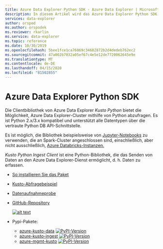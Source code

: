 ```yaml
---
title: Azure Data Explorer Python SDK - Azure Data Explorer | Microsoft Docs
description: In diesem Artikel wird das Azure Data Explorer Python SDK in Azure Data Explorer beschrieben.
services: data-explorer
author: orspod
ms.author: orspodek
ms.reviewer: rkarlin
ms.service: data-explorer
ms.topic: reference
ms.date: 10/30/2019
ms.openlocfilehash: 5bee1fce1ca76069c34602872b2d4dedeb762ec2
ms.sourcegitcommit: 47a002b7032a05ef67c4e5e12de7720062645e9e
ms.translationtype: MT
ms.contentlocale: de-DE
ms.lasthandoff: 04/15/2020
ms.locfileid: "81502855"
---
```

# <a name="azure-data-explorer-python-sdk"></a>Azure Data Explorer Python SDK

Die Clientbibliothek von Azure Data Explorer *Kusto Python* bietet die Möglichkeit, Azure Data Explorer-Cluster mithilfe von Python abzufragen. Es ist Python 2.x/3.x kompatibel und unterstützt alle Datentypen über die vertraute Python DB API-Schnittstelle.

Es ist möglich, die Bibliothek beispielsweise von [Jupyter-Notebooks](https://jupyter.org/) zu verwenden, die an Spark-Cluster angeschlossen sind, einschließlich, aber nicht ausschließlich, [Azure Databricks-Instanzen.](https://azure.microsoft.com/services/databricks/)

*Kusto Python Ingest Client* ist eine Python-Bibliothek, die das Senden von Daten an den Azure Data Explorer-Dienst ermöglicht, d. h. Daten zu erfassen. 

* [So installieren Sie das Paket](https://github.com/Azure/azure-kusto-python#install)

* [Kusto-Abfragebeispiel](https://github.com/Azure/azure-kusto-python/blob/master/azure-kusto-data/tests/sample.py)

* [Datenaufnahmeprobe](https://github.com/Azure/azure-kusto-python/blob/master/azure-kusto-ingest/tests/sample.py)

* [GitHub-Repository](https://github.com/Azure/azure-kusto-python)

    [![alt text](https://travis-ci.org/Azure/azure-kusto-python.svg?branch=master "azure-kusto-python")](https://travis-ci.org/Azure/azure-kusto-python)

* Pypi-Pakete:

    * [azure-kusto-data](https://pypi.org/project/azure-kusto-data/)
    [![PyPI-Version](https://badge.fury.io/py/azure-kusto-data.svg)](https://badge.fury.io/py/azure-kusto-data)
    * [azure-kusto-ingest](https://pypi.org/project/azure-kusto-ingest/)
    [![PyPI-Version](https://badge.fury.io/py/azure-kusto-ingest.svg)](https://badge.fury.io/py/azure-kusto-ingest)
    * [azure-mgmt-kusto](https://pypi.org/project/azure-mgmt-kusto/)
    [![PyPI-Version](https://badge.fury.io/py/azure-mgmt-kusto.svg)](https://badge.fury.io/py/azure-mgmt-kusto)